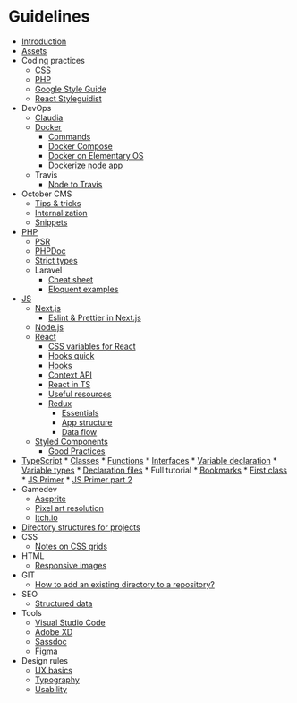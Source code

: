# Guidelines

* [Introduction](README.md)
* [Assets](assets/README.md)
* Coding practices
    * [CSS](coding-practices/css.md)
    * [PHP](coding-practices/php.md)
    * [Google Style Guide](coding-practices/google-style-guide.md)
    * [React Styleguidist](coding-practices/react-styleguidist.md)
* DevOps
    * [Claudia](devops/claudia/README.md)
    * [Docker](devops/docker/README.md)
        * [Commands](devops/docker/commands.md)
        * [Docker Compose](devops/docker/docker-compose.md)
        * [Docker on Elementary OS](devops/docker/docker-on-elementary.md)
        * [Dockerize node app](devops/docker/dockerize-node-app.md)
    * Travis
        * [Node to Travis](devops/travis/node-to-aws.md)
* October CMS
    * [Tips & tricks](october-cms/README.md)
    * [Internalization](october-cms/l18n.md)
    * [Snippets](october-cms/snippets.md)
* [PHP](php/README.md)
    * [PSR](php/PSR.md)
    * [PHPDoc](php/PHPDoc.md)
    * [Strict types](php/strict-types.md)
    * Laravel
        * [Cheat sheet](php/laravel/README.md)
        * [Eloquent examples](php/laravel/eloquent.md)
* [JS](js/README.md)
    * [Next.js](js/Next.js/README.md)
        * [Eslint & Prettier in Next.js](js/Next.js/eslint-and-prettier.md)
    * [Node.js](js/Node.js/README.md)
    * [React](js/React/README.md)
        * [CSS variables for React](js/React/css-variables-for-react.md)
        * [Hooks quick](js/React/hooks-quick.md)
        * [Hooks](js/React/hooks.md)
        * [Context API](js/React/react-context-api.md)
        * [React in TS](js/React/react-in-ts.md)
        * [Useful resources](js/React/useful-resources.md)
        * [Redux](js/React/Redux/README.md)
            * [Essentials](js/React/Redux/essentials.md)
            * [App structure](js/React/Redux/app-structure.md)
            * [Data flow](js/React/Redux/data-flow.md)
    * [Styled Components](js/styled-components/README.md)
        * [Good Practices](js/styled-components/good-practices.md)
* [TypeScript](type-script/README.md) 
        * [Classes](type-script/classes.md)
        * [Functions](type-script/functions.md)
        * [Interfaces](type-script/interfaces.md)
        * [Variable declaration](type-script/variable-declaration.md)
        * [Variable types](/type-script/variable-types.md)
        * [Declaration files](type-script/declaration-files.md)
        * Full tutorial 
            * [Bookmarks](type-script/full-tutorial/BOOKMARKS.md)
            * [First class](type-script/full-tutorial/001-first-class.md)
            * [JS Primer](type-script/full-tutorial/002-js-primer.md)
            * [JS Primer part 2](ype-script/full-tutorial/003-js-primer-2.md)
* Gamedev
    * [Aseprite](gamedev/graphics/aseprite.md)
    * [Pixel art resolution](pixel-art-resolution.md)
    * [Itch.io](gamedev/itch.io/README.md)
* [Directory structures for projects](directory-structures/README.md)
* CSS
    * [Notes on CSS grids](css/notes-on-grids.md)
* HTML
    * [Responsive images](html/responsive-images.md)
* GIT
    * [How to add an existing directory to a repository?](git/existing-directory.md)
* SEO
    * [Structured data](seo/structured-data.md)
* Tools
    * [Visual Studio Code](tools/visual-studio-tips.md)
    * [Adobe XD](tools/adobe-xd-tips.md)
    * [Sassdoc](tools/sassdoc.md)
    * [Figma](tools/figma.md)
* Design rules
    * [UX basics](design-rules/ux.md)
    * [Typography](design-rules/typography.md)
    * [Usability](design-rules/ux/usability.md)